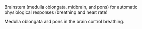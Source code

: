  Brainstem (medulla oblongata, midbrain, and pons) for automatic physiological responses ([breathing](../../Respiratory/) and heart rate)
 
 Medulla oblongata and pons in the brain control breathing.